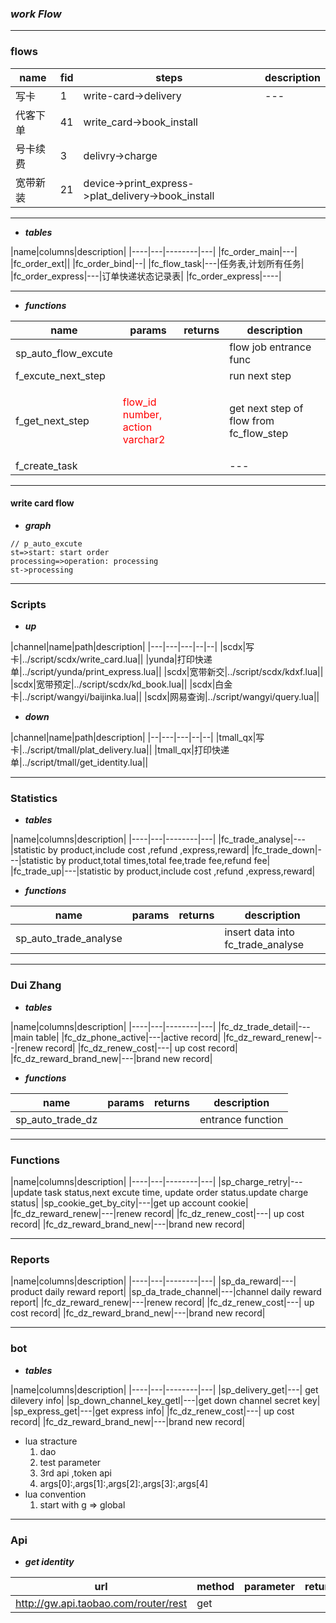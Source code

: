 <!--
 * @Descripttion: 
 * @version: 
 * @Author: fuanlei
 * @Date: 2019-10-16 11:01:05
 * @LastEditors: fuanlei
 * @LastEditTime: 2019-10-21 15:46:26
 -->
### ***work Flow***
-------
### flows
|name|fid|steps|description|
|---|---|--|--|
|写卡|1|write-card->delivery|---|
|代客下单|41|write_card->book_install||
|号卡续费|3|delivry->charge||
|宽带新装|21|device->print_express->plat_delivery->book_install||
------------------

- ***tables***

|name|columns|description|
|----|---|--------|---|
|fc_order_main|---|
|fc_order_ext||
|fc_order_bind|--|
|fc_flow_task|---|任务表,计划所有任务|
|fc_order_express|---|订单快递状态记录表|
|fc_order_express|----|

--------
- ***functions***
<style>
   .red {
           color:red;
           text:bold;
           cursor:default;
   }
</style>
|name|params|returns|description|
|----|--------|----|---|
|sp_auto_flow_excute||| flow job entrance func |
|f_excute_next_step| ||run next step |
|f_get_next_step|<p class="red">flow_id number,<br>action varchar2|</p>|get next step of flow from fc_flow_step|
|f_create_task|||---|



-----
#### write card flow 
- ***graph***
``` flow
// p_auto_excute
st=>start: start order
processing=>operation: processing 
st->processing
```
----
### Scripts

- ***up***

|channel|name|path|description|
|---|---|---|--|--|
|scdx|写卡|<a>../script/scdx/write_card.lua</a>||
|yunda|打印快递单|<a>../script/yunda/print_express.lua</a>||
|scdx|宽带新交|<a>../script/scdx/kdxf.lua</a>||
|scdx|宽带预定|<a>../script/scdx/kd_book.lua</a>||
|scdx|白金卡|<a>../script/wangyi/baijinka.lua</a>||
|scdx|网易查询|<a>../script/wangyi/query.lua</a>||

- ***down***

|channel|name|path|description|
|--|---|---|--|--|
|tmall_qx|写卡|<a>../script/tmall/plat_delivery.lua</a>||
|tmall_qx|打印快递单|<a>../script/tmall/get_identity.lua</a>||

------
### Statistics

- ***tables***

|name|columns|description|
|----|---|--------|---|
|fc_trade_analyse|---|statistic by product,include cost ,refund ,express,reward|
|fc_trade_down|---|statistic by product,total times,total fee,trade fee,refund fee|
|fc_trade_up|---|statistic by product,include cost ,refund ,express,reward|

- ***functions***

|name|params|returns|description|
|----|--------|----|---|
|sp_auto_trade_analyse||| insert data into fc_trade_analyse |

------
### Dui Zhang
- ***tables***

|name|columns|description|
|----|---|--------|---|
|fc_dz_trade_detail|---|main table|
|fc_dz_phone_active|---|active record|
|fc_dz_reward_renew|---|renew record|
|fc_dz_renew_cost|---| up cost record|
|fc_dz_reward_brand_new|---|brand new record|

- ***functions***

|name|params|returns|description|
|----|--------|----|---|
|sp_auto_trade_dz||| entrance function |

-----
### Functions

|name|columns|description|
|----|---|--------|---|
|sp_charge_retry|---|update task status,next excute time, update order status.update charge status|
|sp_cookie_get_by_city|---|get up account cookie|
|fc_dz_reward_renew|---|renew record|
|fc_dz_renew_cost|---| up cost record|
|fc_dz_reward_brand_new|---|brand new record|

----
### Reports

|name|columns|description|
|----|---|--------|---|
|sp_da_reward|---| product daily reward report|
|sp_da_trade_channel|---|channel daily reward report|
|fc_dz_reward_renew|---|renew record|
|fc_dz_renew_cost|---| up cost record|
|fc_dz_reward_brand_new|---|brand new record|

----
### bot
- ***tables***

|name|columns|description|
|----|---|--------|---|
|sp_delivery_get|---| get dilevery info|
|sp_down_channel_key_getl|---|get down channel secret key|
|sp_express_get|---|get express info|
|fc_dz_renew_cost|---| up cost record|
|fc_dz_reward_brand_new|---|brand new record|

- lua stracture
  1. dao
  2. test parameter
  3. 3rd api  ,token api
  4. args[0]:,args[1]:,args[2]:,args[3]:,args[4]
- lua convention
  1. start with g => global 

-----
### Api
-   ***get identity***

|url|method|parameter|return|description|
|----|---|--------|---|----|
|<a>http://gw.api.taobao.com/router/rest</a>|get||||